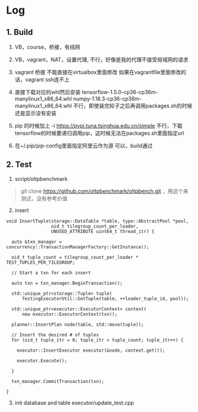# Log

## 1. Build

1. VB，course，桥接，有线网
2. VB，vagrant，NAT，设置代理, 
    不行，好像是我的代理不接受局域网的请求
3. vagrant 桥接
    不能直接在virtualbox里面修改
    如果在vagrantfile里面修改的话，vagrant ssh连不上
4. 直接下载对应的whl然后安装
 tensorflow-1.5.0-cp36-cp36m-manylinux1_x86_64.whl
 numpy-1.18.3-cp36-cp36m-manylinux1_x86_64.whl
 不行，即使装完轮子之后再调用packages.sh的时候还是显示没有安装

5. pip 的时候加上 -i https://pypi.tuna.tsinghua.edu.cn/simple
    不行，下载tensorflow的时候要递归调用pip，这时候无法在packages.sh里面指定url

6. 在~/.pip/pip-config里面指定阿里云作为源
   可以，build通过

## 2. Test

1. script/oltpbenchmark
> git clone https://github.com/oltpbenchmark/oltpbench.git ，用这个来测试，没有参考价值

2. insert 
```
void InsertTuple(storage::DataTable *table, type::AbstractPool *pool,
                 oid_t tilegroup_count_per_loader,
                 UNUSED_ATTRIBUTE uint64_t thread_itr) {
  
  auto &txn_manager = concurrency::TransactionManagerFactory::GetInstance();

  oid_t tuple_count = tilegroup_count_per_loader * TEST_TUPLES_PER_TILEGROUP;

  // Start a txn for each insert
  
  auto txn = txn_manager.BeginTransaction();
  
  std::unique_ptr<storage::Tuple> tuple(
      TestingExecutorUtil::GetTuple(table, ++loader_tuple_id, pool));

  std::unique_ptr<executor::ExecutorContext> context(
      new executor::ExecutorContext(txn));

  planner::InsertPlan node(table, std::move(tuple));

  // Insert the desired # of tuples
  for (oid_t tuple_itr = 0; tuple_itr < tuple_count; tuple_itr++) {
    
    executor::InsertExecutor executor(&node, context.get());
    
    executor.Execute();
  
  }

  txn_manager.CommitTransaction(txn);

}
```

3. init database and table
executor/update_test.cpp
